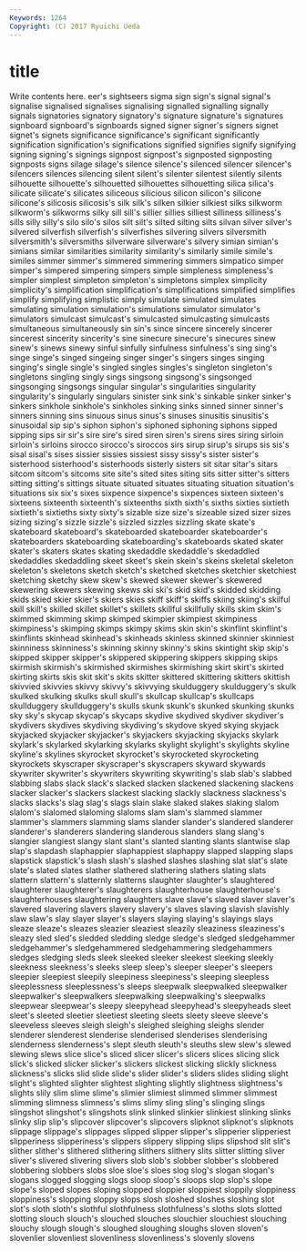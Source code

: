```yaml
---
Keywords: 1264 
Copyright: (C) 2017 Ryuichi Ueda
---
```


# title

Write contents here.
eer's sightseers sigma
sign sign's signal signal's signalise signalised signalises signalising signalled signalling
signally signals signatories signatory signatory's signature signature's signatures signboard signboard's
signboards signed signer signer's signers signet signet's signets significance significance's
significant significantly signification signification's significations signified signifies signify signifying signing
signing's signings signpost signpost's signposted signposting signposts signs silage silage's
silence silence's silenced silencer silencer's silencers silences silencing silent silent's
silenter silentest silently silents silhouette silhouette's silhouetted silhouettes silhouetting silica
silica's silicate silicate's silicates siliceous silicious silicon silicon's silicone silicone's
silicosis silicosis's silk silk's silken silkier silkiest silks silkworm silkworm's
silkworms silky sill sill's sillier sillies silliest silliness silliness's sills
silly silly's silo silo's silos silt silt's silted silting silts
silvan silver silver's silvered silverfish silverfish's silverfishes silvering silvers silversmith
silversmith's silversmiths silverware silverware's silvery simian simian's simians similar similarities
similarity similarity's similarly simile simile's similes simmer simmer's simmered simmering
simmers simpatico simper simper's simpered simpering simpers simple simpleness simpleness's
simpler simplest simpleton simpleton's simpletons simplex simplicity simplicity's simplification simplification's
simplifications simplified simplifies simplify simplifying simplistic simply simulate simulated simulates
simulating simulation simulation's simulations simulator simulator's simulators simulcast simulcast's simulcasted
simulcasting simulcasts simultaneous simultaneously sin sin's since sincere sincerely sincerer
sincerest sincerity sincerity's sine sinecure sinecure's sinecures sinew sinew's sinews
sinewy sinful sinfully sinfulness sinfulness's sing sing's singe singe's singed
singeing singer singer's singers singes singing singing's single single's singled
singles singles's singleton singleton's singletons singling singly sings singsong singsong's
singsonged singsonging singsongs singular singular's singularities singularity singularity's singularly singulars
sinister sink sink's sinkable sinker sinker's sinkers sinkhole sinkhole's sinkholes
sinking sinks sinned sinner sinner's sinners sinning sins sinuous sinus
sinus's sinuses sinusitis sinusitis's sinusoidal sip sip's siphon siphon's siphoned
siphoning siphons sipped sipping sips sir sir's sire sire's sired
siren siren's sirens sires siring sirloin sirloin's sirloins sirocco sirocco's
siroccos sirs sirup sirup's sirups sis sis's sisal sisal's sises
sissier sissies sissiest sissy sissy's sister sister's sisterhood sisterhood's sisterhoods
sisterly sisters sit sitar sitar's sitars sitcom sitcom's sitcoms site
site's sited sites siting sits sitter sitter's sitters sitting sitting's
sittings situate situated situates situating situation situation's situations six six's
sixes sixpence sixpence's sixpences sixteen sixteen's sixteens sixteenth sixteenth's sixteenths
sixth sixth's sixths sixties sixtieth sixtieth's sixtieths sixty sixty's sizable
size size's sizeable sized sizer sizes sizing sizing's sizzle sizzle's
sizzled sizzles sizzling skate skate's skateboard skateboard's skateboarded skateboarder skateboarder's
skateboarders skateboarding skateboarding's skateboards skated skater skater's skaters skates skating
skedaddle skedaddle's skedaddled skedaddles skedaddling skeet skeet's skein skein's skeins
skeletal skeleton skeleton's skeletons sketch sketch's sketched sketches sketchier sketchiest
sketching sketchy skew skew's skewed skewer skewer's skewered skewering skewers
skewing skews ski ski's skid skid's skidded skidding skids skied
skier skier's skiers skies skiff skiff's skiffs skiing skiing's skilful
skill skill's skilled skillet skillet's skillets skillful skillfully skills skim
skim's skimmed skimming skimp skimped skimpier skimpiest skimpiness skimpiness's skimping
skimps skimpy skims skin skin's skinflint skinflint's skinflints skinhead skinhead's
skinheads skinless skinned skinnier skinniest skinniness skinniness's skinning skinny skinny's
skins skintight skip skip's skipped skipper skipper's skippered skippering skippers
skipping skips skirmish skirmish's skirmished skirmishes skirmishing skirt skirt's skirted
skirting skirts skis skit skit's skits skitter skittered skittering skitters
skittish skivvied skivvies skivvy skivvy's skivvying skulduggery skulduggery's skulk skulked
skulking skulks skull skull's skullcap skullcap's skullcaps skullduggery skullduggery's skulls
skunk skunk's skunked skunking skunks sky sky's skycap skycap's skycaps
skydive skydived skydiver skydiver's skydivers skydives skydiving skydiving's skydove skyed
skying skyjack skyjacked skyjacker skyjacker's skyjackers skyjacking skyjacks skylark skylark's
skylarked skylarking skylarks skylight skylight's skylights skyline skyline's skylines skyrocket
skyrocket's skyrocketed skyrocketing skyrockets skyscraper skyscraper's skyscrapers skyward skywards skywriter
skywriter's skywriters skywriting skywriting's slab slab's slabbed slabbing slabs slack
slack's slacked slacken slackened slackening slackens slacker slacker's slackers slackest
slacking slackly slackness slackness's slacks slacks's slag slag's slags slain
slake slaked slakes slaking slalom slalom's slalomed slaloming slaloms slam
slam's slammed slammer slammer's slammers slamming slams slander slander's slandered
slanderer slanderer's slanderers slandering slanderous slanders slang slang's slangier slangiest
slangy slant slant's slanted slanting slants slantwise slap slap's slapdash
slaphappier slaphappiest slaphappy slapped slapping slaps slapstick slapstick's slash slash's
slashed slashes slashing slat slat's slate slate's slated slates slather
slathered slathering slathers slating slats slattern slattern's slatternly slatterns slaughter
slaughter's slaughtered slaughterer slaughterer's slaughterers slaughterhouse slaughterhouse's slaughterhouses slaughtering slaughters
slave slave's slaved slaver slaver's slavered slavering slavers slavery slavery's
slaves slaving slavish slavishly slaw slaw's slay slayer slayer's slayers
slaying slaying's slayings slays sleaze sleaze's sleazes sleazier sleaziest sleazily
sleaziness sleaziness's sleazy sled sled's sledded sledding sledge sledge's sledged
sledgehammer sledgehammer's sledgehammered sledgehammering sledgehammers sledges sledging sleds sleek sleeked
sleeker sleekest sleeking sleekly sleekness sleekness's sleeks sleep sleep's sleeper
sleeper's sleepers sleepier sleepiest sleepily sleepiness sleepiness's sleeping sleepless sleeplessness
sleeplessness's sleeps sleepwalk sleepwalked sleepwalker sleepwalker's sleepwalkers sleepwalking sleepwalking's sleepwalks
sleepwear sleepwear's sleepy sleepyhead sleepyhead's sleepyheads sleet sleet's sleeted sleetier
sleetiest sleeting sleets sleety sleeve sleeve's sleeveless sleeves sleigh sleigh's
sleighed sleighing sleighs slender slenderer slenderest slenderise slenderised slenderises slenderising
slenderness slenderness's slept sleuth sleuth's sleuths slew slew's slewed slewing
slews slice slice's sliced slicer slicer's slicers slices slicing slick
slick's slicked slicker slicker's slickers slickest slicking slickly slickness slickness's
slicks slid slide slide's slider slider's sliders slides sliding slight
slight's slighted slighter slightest slighting slightly slightness slightness's slights slily
slim slime slime's slimier slimiest slimmed slimmer slimmest slimming slimness
slimness's slims slimy sling sling's slinging slings slingshot slingshot's slingshots
slink slinked slinkier slinkiest slinking slinks slinky slip slip's slipcover
slipcover's slipcovers slipknot slipknot's slipknots slippage slippage's slippages slipped slipper
slipper's slipperier slipperiest slipperiness slipperiness's slippers slippery slipping slips slipshod
slit slit's slither slither's slithered slithering slithers slithery slits slitter
slitting sliver sliver's slivered slivering slivers slob slob's slobber slobber's
slobbered slobbering slobbers slobs sloe sloe's sloes slog slog's slogan
slogan's slogans slogged slogging slogs sloop sloop's sloops slop slop's
slope slope's sloped slopes sloping slopped sloppier sloppiest sloppily sloppiness
sloppiness's slopping sloppy slops slosh sloshed sloshes sloshing slot slot's
sloth sloth's slothful slothfulness slothfulness's sloths slots slotted slotting slouch
slouch's slouched slouches slouchier slouchiest slouching slouchy slough slough's sloughed
sloughing sloughs sloven sloven's slovenlier slovenliest slovenliness slovenliness's slovenly slovens
